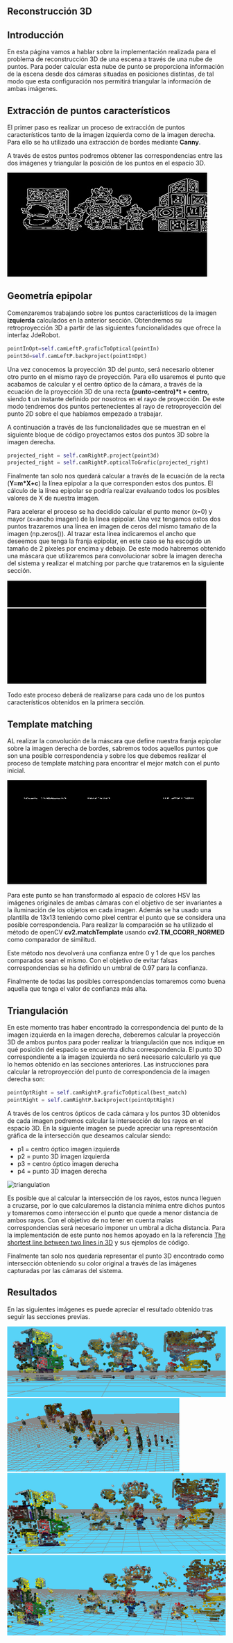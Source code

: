 ## Reconstrucción 3D

## Introducción

En esta página vamos a hablar sobre la implementación realizada para el problema de reconstrucción 3D de una escena a través de una nube de puntos. Para poder calcular esta nube de punto se proporciona información de la escena desde dos cámaras situadas en posiciones distintas, de tal modo que esta configuración nos permitirá triangular la información de ambas imágenes.

## Extracción de puntos característicos
El primer paso es realizar un proceso de extracción de puntos característicos tanto de la imagen izquierda como de la imagen derecha. Para ello se ha utilizado una extracción de bordes mediante **Canny**.

A través de estos puntos podremos obtener las correspondencias entre las dos imágenes y triangular la posición de los puntos en el espacio 3D.

![canny](/media/canny.png)

## Geometría epipolar
Comenzaremos trabajando sobre los puntos característicos de la imagen **izquierda** calculados en la anterior sección. Obtendremos su retroproyección 3D a partir de las siguientes funcionalidades que ofrece la interfaz JdeRobot.

```python
pointInOpt=self.camLeftP.graficToOptical(pointIn)
point3d=self.camLeftP.backproject(pointInOpt)
```
Una vez conocemos la proyección 3D del punto, será necesario obtener otro punto en el mismo rayo de proyección. Para ello usaremos el punto que acabamos de calcular y el centro óptico de la cámara, a través de la ecuación de la proyección 3D de una recta **(punto-centro)\*t + centro**, siendo **t** un instante definido por nosotros en el rayo de proyección. De este modo tendremos dos puntos pertenecientes al rayo de retroproyección del punto 2D sobre el que habíamos empezado a trabajar.

A continuación a través de las funcionalidades que se muestran en el siguiente bloque de código proyectamos estos dos puntos 3D sobre la imagen derecha.

```python
projected_right = self.camRightP.project(point3d)
projected_right = self.camRightP.opticalToGrafic(projected_right)
```

Finalmente tan solo nos quedará calcular a través de la ecuación de la recta (**Y=m\*X+c**) la línea epipolar a la que corresponden estos dos puntos. El cálculo de la línea epipolar se podría realizar evaluando todos los posibles valores de X de nuestra imagen.

Para acelerar el proceso se ha decidido calcular el punto menor (x=0) y mayor (x=ancho imagen) de la línea epipolar. Una vez tengamos estos dos puntos trazaremos una línea en imagen de ceros del mismo tamaño de la imagen (np.zeros()). Al trazar esta línea indicaremos el ancho que deseemos que tenga la franja epipolar, en este caso se ha escogido un tamaño de 2 píxeles por encima y debajo. De este modo habremos obtenido una máscara que utilizaremos para convolucionar sobre la imagen derecha del sistema y realizar el matching por parche que trataremos en la siguiente sección.

![mask](/media/mask.png)

Todo este proceso deberá de realizarse para cada uno de los puntos característicos obtenidos en la primera sección.

## Template matching

AL realizar la convolución de la máscara que define nuestra franja epipolar sobre la imagen derecha de bordes, sabremos todos aquellos puntos que son una posible correspondencia y sobre los que debemos realizar el proceso de template matching para encontrar el mejor match con el punto inicial.

![roi](/media/roi.png)

Para este punto se han transformado al espacio de colores HSV las imágenes originales de ambas cámaras con el objetivo de ser invariantes a la iluminación de los objetos en cada imagen. Además se ha usado una plantilla de 13x13 teniendo como pixel centrar el punto que se considera una posible correspondencia. Para realizar la comparación se ha utilizado el método de openCV **cv2.matchTemplate** usando **cv2.TM_CCORR_NORMED** como comparador de similitud.

Este método nos devolverá una confianza entre 0 y 1 de que los parches comparados sean el mismo. Con el objetivo de evitar falsas correspondencias se ha definido un umbral de 0.97 para la confianza.

Finalmente de todas las posibles correspondencias tomaremos como buena aquella que tenga el valor de confianza más alta.


## Triangulación

En este momento tras haber encontrado la correspondencia del punto de la imagen izquierda en la imagen derecha, deberemos calcular la proyección 3D de ambos puntos para poder realizar la triangulación que nos indique en qué posición del espacio se encuentra dicha correspondencia. El punto 3D correspondiente a la imagen izquierda no será necesario calcularlo ya que lo hemos obtenido en las secciones anteriores. Las instrucciones para calcular la retroproyección del punto de correspondencia de la imagen derecha son:

```python
pointOptRight = self.camRightP.graficToOptical(best_match)
pointRight = self.camRightP.backproject(pointOptRight)
```

A través de los centros ópticos de cada cámara y los puntos 3D obtenidos de cada imagen podremos calcular la intersección de los rayos en el espacio 3D. En la siguiente imagen se puede apreciar una representación gráfica de la intersección que deseamos calcular siendo:

- p1 = centro óptico imagen izquierda
- p2 = punto 3D imagen izquierda
- p3 = centro óptico imagen derecha
- p4 = punto 3D imagen derecha

![triangulation](/media/triangulation.png)

Es posible que al calcular la intersección de los rayos, estos nunca lleguen a cruzarse, por lo que calcularemos la distancia mínima entre dichos puntos y tomaremos como intersección el punto que quede a menor distancia de ambos rayos. Con el objetivo de no tener en cuenta malas correspondencias será necesario imponer un umbral a dicha distancia. Para la implementación de este punto nos hemos apoyado en la la referencia [The shortest line between two lines in 3D](http://paulbourke.net/geometry/pointlineplane/) y sus ejemplos de código.

Finalmente tan solo nos quedaría representar el punto 3D encontrado como intersección obteniendo su color original a través de las imágenes capturadas por las cámaras del sistema.


## Resultados

En las siguientes imágenes es puede apreciar el resultado obtenido tras seguir las secciones previas.

![r1](/media/r1.png)
![r2](/media/r2.png)
![r3](/media/r3.png)
![r4](/media/r4.png)
